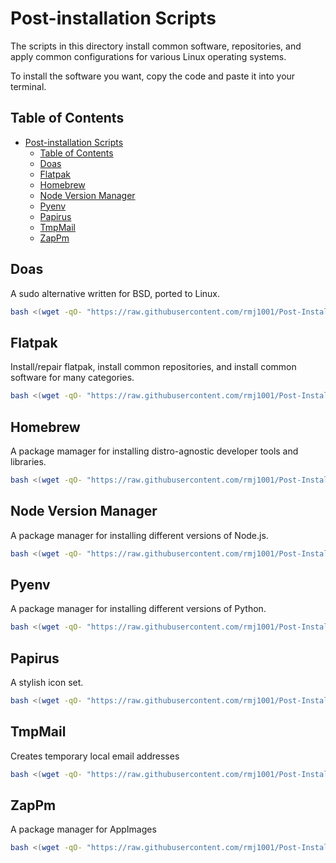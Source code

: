 <!--
##############################################
#   Author(s): RMCJ <rmichael1001@gmail.com>
#   Project: HeckerShell
#   Version: 1.0
#
#   Usage: n/a
#
#   Description: Distro post-install info
#
##############################################
-->
# Post-installation Scripts

The scripts in this directory install common software, repositories, and apply
common configurations for various Linux operating systems.

To install the software you want, copy the code and paste it into your terminal.

## Table of Contents

- [Post-installation Scripts](#post-installation-scripts)
  - [Table of Contents](#table-of-contents)
  - [Doas](#doas)
  - [Flatpak](#flatpak)
  - [Homebrew](#homebrew)
  - [Node Version Manager](#node-version-manager)
  - [Pyenv](#pyenv)
  - [Papirus](#papirus)
  - [TmpMail](#tmpmail)
  - [ZapPm](#zappm)

## Doas

A sudo alternative written for BSD, ported to Linux.

```bash
bash <(wget -qO- "https://raw.githubusercontent.com/rmj1001/Post-Installers/main/miscellaneous/doas.sh")
```

## Flatpak

Install/repair flatpak, install common repositories, and install common software 
for many categories.

```bash
bash <(wget -qO- "https://raw.githubusercontent.com/rmj1001/Post-Installers/main/miscellaneous/flatpak.sh")
```

## Homebrew

A package mamager for installing distro-agnostic developer tools and libraries.

```bash
bash <(wget -qO- "https://raw.githubusercontent.com/rmj1001/Post-Installers/main/miscellaneous/homebrew.sh")
```

## Node Version Manager

A package manager for installing different versions of Node.js.

```bash
bash <(wget -qO- "https://raw.githubusercontent.com/rmj1001/Post-Installers/main/miscellaneous/nvm.sh")
```

## Pyenv

A package manager for installing different versions of Python.

```bash
bash <(wget -qO- "https://raw.githubusercontent.com/rmj1001/Post-Installers/main/miscellaneous/pyenv.sh")
```

## Papirus

A stylish icon set.

```bash
bash <(wget -qO- "https://raw.githubusercontent.com/rmj1001/Post-Installers/main/miscellaneous/papirus.sh")
```

## TmpMail

Creates temporary local email addresses

```bash
bash <(wget -qO- "https://raw.githubusercontent.com/rmj1001/Post-Installers/main/miscellaneous/tmpmail.sh")
```

## ZapPm

A package manager for AppImages

```bash
bash <(wget -qO- "https://raw.githubusercontent.com/rmj1001/Post-Installers/main/miscellaneous/zappm.sh")
```
